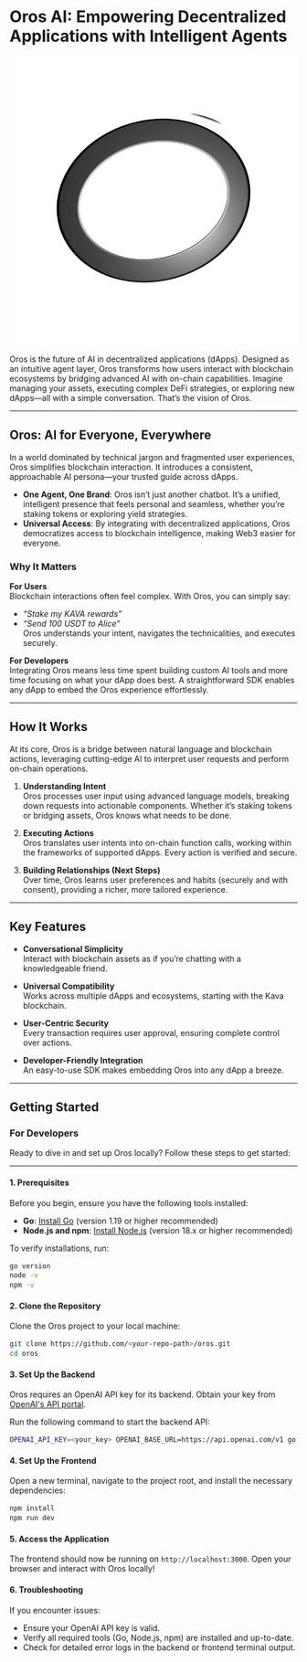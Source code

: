 # Oros AI: Empowering Decentralized Applications with Intelligent Agents

![Oros Logo](https://raw.githubusercontent.com/Kava-Labs/oros/refs/heads/main/src/assets/orosLogo.svg?token=GHSAT0AAAAAAC2PI2UV4YLEUHJB63XNY6J4Z4IEMUA)

Oros is the future of AI in decentralized applications (dApps). Designed as an intuitive agent layer, Oros transforms how users interact with blockchain ecosystems by bridging advanced AI with on-chain capabilities. Imagine managing your assets, executing complex DeFi strategies, or exploring new dApps—all with a simple conversation. That’s the vision of Oros.

---

## Oros: AI for Everyone, Everywhere

In a world dominated by technical jargon and fragmented user experiences, Oros simplifies blockchain interaction. It introduces a consistent, approachable AI persona—your trusted guide across dApps.

- **One Agent, One Brand**: Oros isn’t just another chatbot. It’s a unified, intelligent presence that feels personal and seamless, whether you’re staking tokens or exploring yield strategies.
- **Universal Access**: By integrating with decentralized applications, Oros democratizes access to blockchain intelligence, making Web3 easier for everyone.

### Why It Matters

**For Users**  
Blockchain interactions often feel complex. With Oros, you can simply say:

- _“Stake my KAVA rewards”_
- _“Send 100 USDT to Alice”_  
  Oros understands your intent, navigates the technicalities, and executes securely.

**For Developers**  
Integrating Oros means less time spent building custom AI tools and more time focusing on what your dApp does best. A straightforward SDK enables any dApp to embed the Oros experience effortlessly.

---

## How It Works

At its core, Oros is a bridge between natural language and blockchain actions, leveraging cutting-edge AI to interpret user requests and perform on-chain operations.

1. **Understanding Intent**  
   Oros processes user input using advanced language models, breaking down requests into actionable components. Whether it’s staking tokens or bridging assets, Oros knows what needs to be done.

2. **Executing Actions**  
   Oros translates user intents into on-chain function calls, working within the frameworks of supported dApps. Every action is verified and secure.

3. **Building Relationships (Next Steps)**  
   Over time, Oros learns user preferences and habits (securely and with consent), providing a richer, more tailored experience.

---

## Key Features

- **Conversational Simplicity**  
   Interact with blockchain assets as if you’re chatting with a knowledgeable friend.
- **Universal Compatibility**  
   Works across multiple dApps and ecosystems, starting with the Kava blockchain.

- **User-Centric Security**  
   Every transaction requires user approval, ensuring complete control over actions.

- **Developer-Friendly Integration**  
   An easy-to-use SDK makes embedding Oros into any dApp a breeze.

---

## Getting Started

### For Developers

Ready to dive in and set up Oros locally? Follow these steps to get started:

---

#### 1. **Prerequisites**

Before you begin, ensure you have the following tools installed:

- **Go**: [Install Go](https://go.dev/doc/install) (version 1.19 or higher recommended)
- **Node.js and npm**: [Install Node.js](https://nodejs.org/) (version 18.x or higher recommended)

To verify installations, run:

```bash
go version
node -v
npm -v
```

#### 2. **Clone the Repository**

Clone the Oros project to your local machine:

```bash
git clone https://github.com/<your-repo-path>/oros.git
cd oros
```

#### 3. **Set Up the Backend**

Oros requires an OpenAI API key for its backend. Obtain your key from [OpenAI's API portal](https://platform.openai.com/account/api-keys).

Run the following command to start the backend API:

```bash
OPENAI_API_KEY=<your_key> OPENAI_BASE_URL=https://api.openai.com/v1 go run ./api/cmd/api/main.go
```

#### 4. **Set Up the Frontend**

Open a new terminal, navigate to the project root, and install the necessary dependencies:

```bash
npm install
npm run dev
```

#### 5. **Access the Application**

The frontend should now be running on `http://localhost:3000`. Open your browser and interact with Oros locally!

#### 6. **Troubleshooting**

If you encounter issues:

- Ensure your OpenAI API key is valid.
- Verify all required tools (Go, Node.js, npm) are installed and up-to-date.
- Check for detailed error logs in the backend or frontend terminal output.
